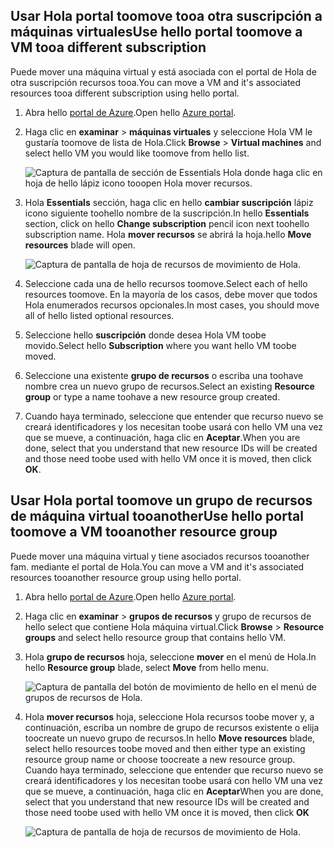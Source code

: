 

## <a name="use-hello-portal-toomove-a-vm-tooa-different-subscription"></a><span data-ttu-id="a7d5b-101">Usar Hola portal toomove tooa otra suscripción a máquinas virtuales</span><span class="sxs-lookup"><span data-stu-id="a7d5b-101">Use hello portal toomove a VM tooa different subscription</span></span>
<span data-ttu-id="a7d5b-102">Puede mover una máquina virtual y está asociada con el portal de Hola de otra suscripción recursos tooa.</span><span class="sxs-lookup"><span data-stu-id="a7d5b-102">You can move a VM and it's associated resources tooa different subscription using hello portal.</span></span>

1. <span data-ttu-id="a7d5b-103">Abra hello [portal de Azure](https://portal.azure.com).</span><span class="sxs-lookup"><span data-stu-id="a7d5b-103">Open hello [Azure portal](https://portal.azure.com).</span></span>
2. <span data-ttu-id="a7d5b-104">Haga clic en **examinar** > **máquinas virtuales** y seleccione Hola VM le gustaría toomove de lista de Hola.</span><span class="sxs-lookup"><span data-stu-id="a7d5b-104">Click **Browse** > **Virtual machines** and select hello VM you would like toomove from hello list.</span></span>
   
    ![Captura de pantalla de sección de Essentials Hola donde haga clic en hoja de hello lápiz icono tooopen Hola mover recursos.](./media/virtual-machines-common-move-vm/move-button.png)
3. <span data-ttu-id="a7d5b-106">Hola **Essentials** sección, haga clic en hello **cambiar suscripción** lápiz icono siguiente toohello nombre de la suscripción.</span><span class="sxs-lookup"><span data-stu-id="a7d5b-106">In hello **Essentials** section, click on hello **Change subscription** pencil icon next toohello subscription name.</span></span> <span data-ttu-id="a7d5b-107">Hola **mover recursos** se abrirá la hoja.</span><span class="sxs-lookup"><span data-stu-id="a7d5b-107">hello **Move resources** blade will open.</span></span>
   
    ![Captura de pantalla de hoja de recursos de movimiento de Hola.](./media/virtual-machines-common-move-vm/move.png)
4. <span data-ttu-id="a7d5b-109">Seleccione cada una de hello recursos toomove.</span><span class="sxs-lookup"><span data-stu-id="a7d5b-109">Select each of hello resources toomove.</span></span> <span data-ttu-id="a7d5b-110">En la mayoría de los casos, debe mover que todos Hola enumerados recursos opcionales.</span><span class="sxs-lookup"><span data-stu-id="a7d5b-110">In most cases, you should move all of hello listed optional resources.</span></span>
5. <span data-ttu-id="a7d5b-111">Seleccione hello **suscripción** donde desea Hola VM toobe movido.</span><span class="sxs-lookup"><span data-stu-id="a7d5b-111">Select hello **Subscription** where you want hello VM toobe moved.</span></span>
6. <span data-ttu-id="a7d5b-112">Seleccione una existente **grupo de recursos** o escriba una toohave nombre crea un nuevo grupo de recursos.</span><span class="sxs-lookup"><span data-stu-id="a7d5b-112">Select an existing **Resource group** or type a name toohave a new resource group created.</span></span>
7. <span data-ttu-id="a7d5b-113">Cuando haya terminado, seleccione que entender que recurso nuevo se creará identificadores y los necesitan toobe usará con hello VM una vez que se mueve, a continuación, haga clic en **Aceptar**.</span><span class="sxs-lookup"><span data-stu-id="a7d5b-113">When you are done, select that you understand that new resource IDs will be created and those need toobe used with hello VM once it is moved, then click **OK**.</span></span>

## <a name="use-hello-portal-toomove-a-vm-tooanother-resource-group"></a><span data-ttu-id="a7d5b-114">Usar Hola portal toomove un grupo de recursos de máquina virtual tooanother</span><span class="sxs-lookup"><span data-stu-id="a7d5b-114">Use hello portal toomove a VM tooanother resource group</span></span>
<span data-ttu-id="a7d5b-115">Puede mover una máquina virtual y tiene asociados recursos tooanother fam. mediante el portal de Hola.</span><span class="sxs-lookup"><span data-stu-id="a7d5b-115">You can move a VM and it's associated resources tooanother resource group using hello portal.</span></span>

1. <span data-ttu-id="a7d5b-116">Abra hello [portal de Azure](https://portal.azure.com).</span><span class="sxs-lookup"><span data-stu-id="a7d5b-116">Open hello [Azure portal](https://portal.azure.com).</span></span>
2. <span data-ttu-id="a7d5b-117">Haga clic en **examinar** > **grupos de recursos** y grupo de recursos de hello select que contiene Hola máquina virtual.</span><span class="sxs-lookup"><span data-stu-id="a7d5b-117">Click **Browse** > **Resource groups** and select hello resource group that contains hello VM.</span></span>
3. <span data-ttu-id="a7d5b-118">Hola **grupo de recursos** hoja, seleccione **mover** en el menú de Hola.</span><span class="sxs-lookup"><span data-stu-id="a7d5b-118">In hello **Resource group** blade, select **Move** from hello menu.</span></span>
   
    ![Captura de pantalla del botón de movimiento de hello en el menú de grupos de recursos de Hola.](./media/virtual-machines-common-move-vm/move-rg.png)
4. <span data-ttu-id="a7d5b-120">Hola **mover recursos** hoja, seleccione Hola recursos toobe mover y, a continuación, escriba un nombre de grupo de recursos existente o elija toocreate un nuevo grupo de recursos.</span><span class="sxs-lookup"><span data-stu-id="a7d5b-120">In hello **Move resources** blade, select hello resources toobe moved and then either type an existing resource group name or choose toocreate a new resource group.</span></span> <span data-ttu-id="a7d5b-121">Cuando haya terminado, seleccione que entender que recurso nuevo se creará identificadores y los necesitan toobe usará con hello VM una vez que se mueve, a continuación, haga clic en **Aceptar**</span><span class="sxs-lookup"><span data-stu-id="a7d5b-121">When you are done, select that you understand that new resource IDs will be created and those need toobe used with hello VM once it is moved, then click **OK**</span></span>
   
    ![Captura de pantalla de hoja de recursos de movimiento de Hola.](./media/virtual-machines-common-move-vm/move-rg-list.png)

